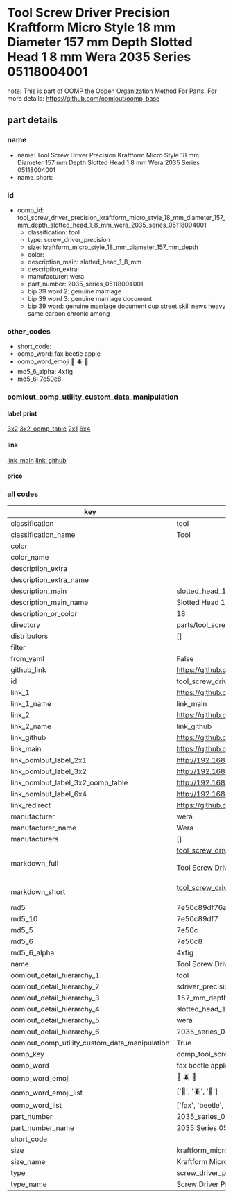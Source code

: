 # Tool Screw Driver Precision Kraftform Micro Style 18 mm Diameter 157 mm Depth Slotted Head 1 8 mm Wera 2035 Series 05118004001  

note: This is part of OOMP the Oopen Organization Method For Parts. For more details: https://github.com/oomlout/oomp_base

##  part details
  







### name
* name: Tool Screw Driver Precision Kraftform Micro Style 18 mm Diameter 157 mm Depth Slotted Head 1 8 mm Wera 2035 Series 05118004001
* name_short: 
### id
* oomp_id: tool_screw_driver_precision_kraftform_micro_style_18_mm_diameter_157_mm_depth_slotted_head_1_8_mm_wera_2035_series_05118004001
  * classification: tool
  * type: screw_driver_precision
  * size: kraftform_micro_style_18_mm_diameter_157_mm_depth
  * color: 
  * description_main: slotted_head_1_8_mm
  * description_extra: 
  * manufacturer: wera
  * part_number: 2035_series_05118004001
  * bip 39 word 2: genuine marriage
  * bip 39 word 3: genuine marriage document
  * bip 39 word: genuine marriage document cup street skill news heavy same carbon chronic among

### other_codes
* short_code: 
* oomp_word: fax beetle apple
* oomp_word_emoji :fax: :beetle: :apple:
* md5_6_alpha: 4xfig
* md5_6: 7e50c8






### oomlout_oomp_utility_custom_data_manipulation
#### label print
[3x2](http://192.168.1.245:1112/?label=oomp%204xfig)
[3x2_oomp_table](http://192.168.1.108:1112/?label=oomp%204xfig)
[2x1](http://192.168.1.242:1112/?label=oomp%204xfig)
[6x4](http://192.168.1.55:1112/?label=oomp%204xfig)    

#### link

[link_main](https://github.com/oomlout/oomlout_oomp_version_1_messy/tree/main/parts/tool_screw_driver_precision_kraftform_micro_style_18_mm_diameter_157_mm_depth_slotted_head_1_8_mm_wera_2035_series_05118004001) [link_github](https://github.com/oomlout/oomlout_oomp_version_1_messy/tree/main/parts/tool_screw_driver_precision_kraftform_micro_style_18_mm_diameter_157_mm_depth_slotted_head_1_8_mm_wera_2035_series_05118004001)                             

#### price







### all codes 
| key | value |  
| --- | --- |  
| classification | tool |  
| classification_name | Tool |  
| color |  |  
| color_name |  |  
| description_extra |  |  
| description_extra_name |  |  
| description_main | slotted_head_1_8_mm |  
| description_main_name | Slotted Head 1 8 mm |  
| description_or_color | 18 |  
| directory | parts/tool_screw_driver_precision_kraftform_micro_style_18_mm_diameter_157_mm_depth_slotted_head_1_8_mm_wera_2035_series_05118004001 |  
| distributors | [] |  
| filter |  |  
| from_yaml | False |  
| github_link | https://github.com/oomlout/oomlout_oomp_part_src/tree/main/parts/tool_screw_driver_precision_kraftform_micro_style_18_mm_diameter_157_mm_depth_slotted_head_1_8_mm_wera_2035_series_05118004001 |  
| id | tool_screw_driver_precision_kraftform_micro_style_18_mm_diameter_157_mm_depth_slotted_head_1_8_mm_wera_2035_series_05118004001 |  
| link_1 | https://github.com/oomlout/oomlout_oomp_version_1_messy/tree/main/parts/tool_screw_driver_precision_kraftform_micro_style_18_mm_diameter_157_mm_depth_slotted_head_1_8_mm_wera_2035_series_05118004001 |  
| link_1_name | link_main |  
| link_2 | https://github.com/oomlout/oomlout_oomp_version_1_messy/tree/main/parts/tool_screw_driver_precision_kraftform_micro_style_18_mm_diameter_157_mm_depth_slotted_head_1_8_mm_wera_2035_series_05118004001 |  
| link_2_name | link_github |  
| link_github | https://github.com/oomlout/oomlout_oomp_version_1_messy/tree/main/parts/tool_screw_driver_precision_kraftform_micro_style_18_mm_diameter_157_mm_depth_slotted_head_1_8_mm_wera_2035_series_05118004001 |  
| link_main | https://github.com/oomlout/oomlout_oomp_version_1_messy/tree/main/parts/tool_screw_driver_precision_kraftform_micro_style_18_mm_diameter_157_mm_depth_slotted_head_1_8_mm_wera_2035_series_05118004001 |  
| link_oomlout_label_2x1 | http://192.168.1.242:1112/?label=oomp%204xfig |  
| link_oomlout_label_3x2 | http://192.168.1.245:1112/?label=oomp%204xfig |  
| link_oomlout_label_3x2_oomp_table | http://192.168.1.108:1112/?label=oomp%204xfig |  
| link_oomlout_label_6x4 | http://192.168.1.55:1112/?label=oomp%204xfig |  
| link_redirect | https://github.com/oomlout/oomlout_oomp_version_1_messy/tree/main/parts/tool_screw_driver_precision_kraftform_micro_style_18_mm_diameter_157_mm_depth_slotted_head_1_8_mm_wera_2035_series_05118004001 |  
| manufacturer | wera |  
| manufacturer_name | Wera |  
| manufacturers | [] |  
| markdown_full | [tool_screw_driver_precision_kraftform_micro_style_18_mm_diameter_157_mm_depth_slotted_head_1_8_mm_wera_2035_series_05118004001](none)<br>[](none)<br>[Tool Screw Driver Precision Kraftform Micro Style 18 Mm Diameter 157 Mm Depth Slotted Head 1 8 Mm Wera 2035 Series 05118004001](none)<br><br> |  
| markdown_short | [tool_screw_driver_precision_kraftform_micro_style_18_mm_diameter_157_mm_depth_slotted_head_1_8_mm_wera_2035_series_05118004001](none)<br><br> |  
| md5 | 7e50c89df76a72a729eb735a80e2130a |  
| md5_10 | 7e50c89df7 |  
| md5_5 | 7e50c |  
| md5_6 | 7e50c8 |  
| md5_6_alpha | 4xfig |  
| name | Tool Screw Driver Precision Kraftform Micro Style 18 mm Diameter 157 mm Depth Slotted Head 1 8 mm Wera 2035 Series 05118004001 |  
| oomlout_detail_hierarchy_1 | tool |  
| oomlout_detail_hierarchy_2 | sdriver_precision |  
| oomlout_detail_hierarchy_3 | 157_mm_depth |  
| oomlout_detail_hierarchy_4 | slotted_head_1_8_mm |  
| oomlout_detail_hierarchy_5 | wera |  
| oomlout_detail_hierarchy_6 | 2035_series_05118004001 |  
| oomlout_oomp_utility_custom_data_manipulation | True |  
| oomp_key | oomp_tool_screw_driver_precision_kraftform_micro_style_18_mm_diameter_157_mm_depth_slotted_head_1_8_mm_wera_2035_series_05118004001 |  
| oomp_word | fax beetle apple |  
| oomp_word_emoji | :fax: :beetle: :apple: |  
| oomp_word_emoji_list | [':fax:', ':beetle:', ':apple:'] |  
| oomp_word_list | ['fax', 'beetle', 'apple'] |  
| part_number | 2035_series_05118004001 |  
| part_number_name | 2035 Series 05118004001 |  
| short_code |  |  
| size | kraftform_micro_style_18_mm_diameter_157_mm_depth |  
| size_name | Kraftform Micro Style 18 mm Diameter 157 mm Depth |  
| type | screw_driver_precision |  
| type_name | Screw Driver Precision |  
